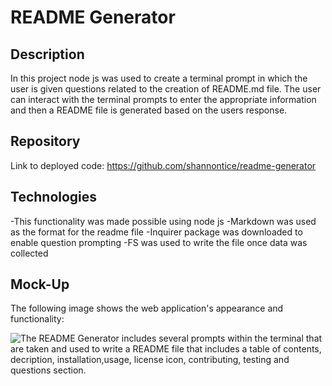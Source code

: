 # README Generator

 ## Description 
In this project node js was used to create a terminal prompt in which the user is given questions related to the creation of README.md file. The user can interact with the terminal prompts to enter the appropriate information and then a README file is generated based on the users response. 

 ## Repository
Link to deployed code: https://github.com/shannontice/readme-generator

 ## Technologies
-This functionality was made possible using node js
-Markdown was used as the format for the readme file
-Inquirer package was downloaded to enable question prompting
-FS was used to write the file once data was collected

 ## Mock-Up
 The following image shows the web application's appearance and functionality:

![The README Generator includes several prompts within the terminal that are taken and used to write a README file that includes a table of contents, decription, installation,usage, license icon, contributing, testing and questions section.](./utils/README%20EXAMPLE.png)
